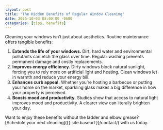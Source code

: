 ```yaml
---
layout: post
title: "The Hidden Benefits of Regular Window Cleaning"
date: 2025-10-03 08:00:00 -0600
categories: [tips, benefits]
---
```


Cleaning your windows isn’t just about aesthetics. Routine maintenance offers tangible benefits:

1. **Extends the life of your windows.** Dirt, hard water and environmental pollutants can etch the glass over time. Regular washing prevents permanent damage and costly replacements.
2. **Improves energy efficiency.** Dirty windows block natural sunlight, forcing you to rely more on artificial light and heating. Clean windows let in warmth and reduce your energy bill.
3. **Enhances curb appeal.** Whether you’re hosting a barbecue or putting your home on the market, sparkling glass makes a big difference in how your property is perceived.
4. **Boosts mood and productivity.** Studies show that access to natural light improves mood and productivity. A clearer view can literally brighten your day.

Want to enjoy these benefits without the ladder and elbow grease? [Schedule your next cleaning]({{ site.baseurl }}/contact/) with us today.